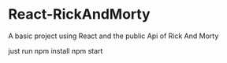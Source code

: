 # React-RickAndMorty
A basic project using React and the public Api of Rick And Morty 

just run 
npm install
npm start
